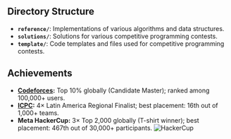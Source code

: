 ## Directory Structure

- **`reference/`**: Implementations of various algorithms and data structures.
- **`solutions/`**: Solutions for various competitive programming contests.
- **`template/`**: Code templates and files used for competitive programming contests.

## Achievements
- **[Codeforces](https://codeforces.com/profile/gardusig):** Top 10\% globally (Candidate Master); ranked among 100,000+ users.
- **[ICPC](https://icpc.global/ICPCID/SP7WIXMME8B8):** 4× Latin America Regional Finalist; best placement: 16th out of 1,000+ teams.
- **Meta HackerCup:** 3× Top 2,000 globally (T-shirt winner); best placement: 467th out of 30,000+ participants.
    ![HackerCup](./hacker-cup.jpg)
